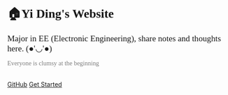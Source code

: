 <!-- _coverpage.md -->


# 🏠<span style="font-family:'Times New Roman','Cascadia Code';">Yi Ding's Website</span><br> 

<span style="font-family:'Times New Roman';font-size:1.2rem;">Major in EE (Electronic Engineering), share notes and thoughts here. (●'◡'●)</span>

<div class='clumsy'>Everyone is clumsy at the beginning </div><br>

<style>
    .clumsy {
         font-size: 0.9rem;
         color: rgba(70, 70, 70, 0.7);
         font-family: 'Cascadia Code', 'Times New Roman';
    }
</style>


[GitHub](https://github.com/YiDingg/Website)
[Get Started](/HOMEPAGE.md)

